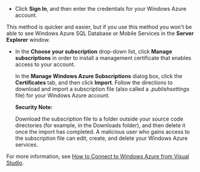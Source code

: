     
   * Click **Sign In**, and then enter the credentials for your Windows Azure account.

   This method is quicker and easier, but if you use this method you won't be able to see Windows Azure SQL Database or Mobile Services in the **Server Explorer** window.

   * In the **Choose your subscription** drop-down list, click **Manage subscriptions** in order to install a management certificate that enables access to your account.

     In the **Manage Windows Azure Subscriptions** dialog box, click the **Certificates** tab, and then click **Import**. Follow the directions to download and import a subscription file (also called a *.publishsettings* file) for your Windows Azure account.

     <div class="dev-callout"><strong>Security Note:</strong>
     <p>Download the subscription file to a folder outside your source code directories (for example, in the Downloads folder), and then delete it once the import has completed. A malicious user who gains access to the subscription file can edit, create, and delete your Windows Azure services.</p></div>

   For more information, see [How to Connect to Windows Azure from Visual Studio](http://go.microsoft.com/fwlink/?LinkId=324796).
